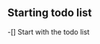 ## Starting todo list

-[] Start with the todo list

<!-- 1) otto put anywhere the pages layout we start doing the front end
or i do it while u do the mango dp shits


2)-->
